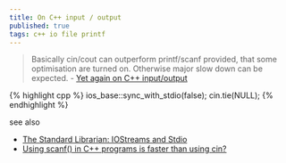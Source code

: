 ```yaml
---
title: On C++ input / output
published: true
tags: c++ io file printf
---
```

> Basically cin/cout can outperform printf/scanf provided, that some optimisation are turned on. Otherwise major slow down can be expected. - [Yet again on C++ input/output](http://codeforces.com/blog/entry/5217)

{% highlight cpp %}
ios_base::sync_with_stdio(false);
cin.tie(NULL);
{% endhighlight %}

see also
- [The Standard Librarian: IOStreams and Stdio](http://www.drdobbs.com/the-standard-librarian-iostreams-and-std/184401305)
- [Using scanf() in C++ programs is faster than using cin?](https://stackoverflow.com/questions/1042110/using-scanf-in-c-programs-is-faster-than-using-cin)

